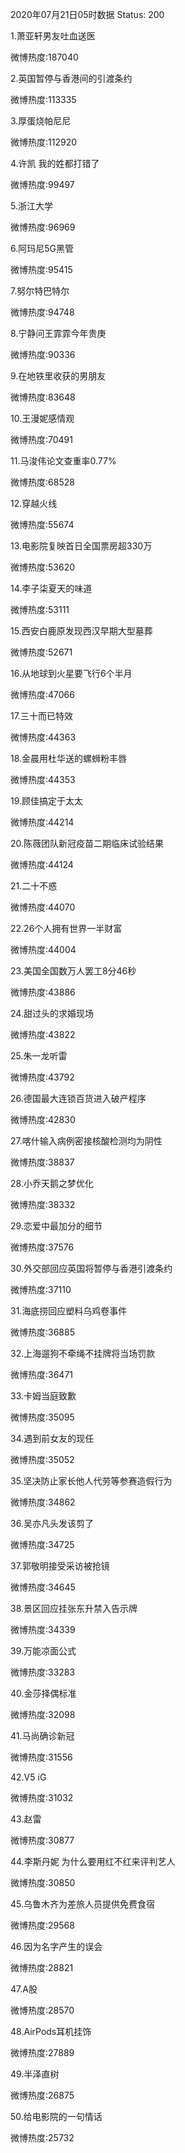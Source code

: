 2020年07月21日05时数据
Status: 200

1.萧亚轩男友吐血送医

微博热度:187040

2.英国暂停与香港间的引渡条约

微博热度:113335

3.厚蛋烧帕尼尼

微博热度:112920

4.许凯 我的姓都打错了

微博热度:99497

5.浙江大学

微博热度:96969

6.阿玛尼5G黑管

微博热度:95415

7.努尔特巴特尔

微博热度:94748

8.宁静问王霏霏今年贵庚

微博热度:90336

9.在地铁里收获的男朋友

微博热度:83648

10.王漫妮感情观

微博热度:70491

11.马浚伟论文查重率0.77%

微博热度:68528

12.穿越火线

微博热度:55674

13.电影院复映首日全国票房超330万

微博热度:53620

14.李子柒夏天的味道

微博热度:53111

15.西安白鹿原发现西汉早期大型墓葬

微博热度:52671

16.从地球到火星要飞行6个半月

微博热度:47066

17.三十而已特效

微博热度:44363

18.金晨用杜华送的螺蛳粉丰唇

微博热度:44353

19.顾佳搞定于太太

微博热度:44214

20.陈薇团队新冠疫苗二期临床试验结果

微博热度:44124

21.二十不惑

微博热度:44070

22.26个人拥有世界一半财富

微博热度:44004

23.美国全国数万人罢工8分46秒

微博热度:43886

24.甜过头的求婚现场

微博热度:43822

25.朱一龙听雷

微博热度:43792

26.德国最大连锁百货进入破产程序

微博热度:42830

27.喀什输入病例密接核酸检测均为阴性

微博热度:38837

28.小乔天鹅之梦优化

微博热度:38332

29.恋爱中最加分的细节

微博热度:37576

30.外交部回应英国将暂停与香港引渡条约

微博热度:37110

31.海底捞回应塑料乌鸡卷事件

微博热度:36885

32.上海遛狗不牵绳不挂牌将当场罚款

微博热度:36471

33.卡姆当庭致歉

微博热度:35095

34.遇到前女友的现任

微博热度:35052

35.坚决防止家长他人代劳等参赛造假行为

微博热度:34862

36.吴亦凡头发该剪了

微博热度:34725

37.郭敬明接受采访被抢镜

微博热度:34645

38.景区回应挂张东升禁入告示牌

微博热度:34339

39.万能凉面公式

微博热度:33283

40.金莎择偶标准

微博热度:32098

41.马尚确诊新冠

微博热度:31556

42.V5 iG

微博热度:31032

43.赵雷

微博热度:30877

44.李斯丹妮 为什么要用红不红来评判艺人

微博热度:30850

45.乌鲁木齐为差旅人员提供免费食宿

微博热度:29568

46.因为名字产生的误会

微博热度:28821

47.A股

微博热度:28570

48.AirPods耳机挂饰

微博热度:27889

49.半泽直树

微博热度:26875

50.给电影院的一句情话

微博热度:25732

